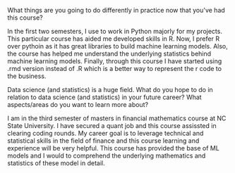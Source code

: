 What things are you going to do differently in practice now that you've had this course?

In the first two semesters, I use to work in Python majorly for my projects. This particular course has aided me developed skills in R. Now, I prefer R 
over pythoin as it has great libraries to build machine learning models. Also, the course has helped me understand the underlying statistics behind machine 
learning models. Finally, through this course I have started using .rmd version instead of .R which is a better way to represent the r code to the business.

Data science (and statistics) is a huge field. What do you hope to do in relation to data science (and statistics) in your future career? 
What aspects/areas do you want to learn more about? 

I am in the third semester of masters in financial mathematics course at NC State University. I have secured a quant job and this course assissted in
clearing coding rounds. My career goal is to leverage technical and statistical skills in the field of finance and this course learning and experience
will be very helpful. This course has provided the base of ML models and I would to comprehend the underlying mathematics and statistics of these model in 
detail.

